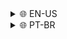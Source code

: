 <details><summary>🌐 EN-US</summary>
  <h1> Power-DoS  </h1> <p/>
Power-DoS is a mini Denial Of Service tool. It features:
  
 * UDP Flooding
 * Multi-threading
 * Fast and small code
 * Interactive text interface
 * Configurable attacks

## How to use it?

Firstly, gitclone it: <p/>
```sh
git clone https://github.com/Black-Hell-Team/Power-DoS.git
```
Now, get into the cloned directory: <p/>
```sh
cd Power-DoS 
```
And then, simply start the tool using python3 (arguments are still not supported, use the interactive interface instead) <p/>
```sh
python3 powerdos.py 
```
## Disclaimer:
Do NOT commit any illegal activities with it. I am not responsible for any harm caused using this tool. Note that this is a simple tool that alone is hard to cause any real consequences, use it only with educative/learning purposes.
</details>
<details><summary>🌐 PT-BR</summary> <p/>
  <h1> Power-DoS </h1>
  Power-DoS é uma mini ferramenta de Negação de Serviço (DoS). Ela oferece:
  
   * UDP Flooding
   * Multi-threading
   * Um código rápido e compacto
   * Uma interface de texto interativa
   * Ataques configuráveis
     
## Como usar?

Primeiramente, clone ela: <p/>
```sh
git clone https://github.com/Black-Hell-Team/Power-DoS.git
```
Agora, entre no diretório clonado: <p/>
```sh
cd Power-DoS 
```
E então, inicie a ferramenta utilizando python3 (argumentos ainda não são suportados, utilize a interface de texto) <p/>
```sh
python3 powerdos.py 
```
## Aviso:
NÃO cometa crimes com esta ferramenta, eu não me responsabilizo por quaisquer danos causados por ela. Note que esta é uma ferramenta simples, isto significa que sozinha ela difícilmente é capaz de causar algum dano significativo. Use apenas com intuitos educativos e/ou de aprendizado.
</details>
